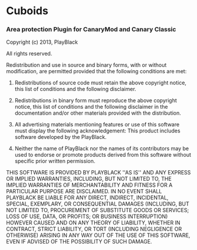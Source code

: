 # Cuboids
### Area protection Plugin for CanaryMod and Canary Classic

Copyright (c) 2013, PlayBlack

All rights reserved.

Redistribution and use in source and binary forms, with or without
modification, are permitted provided that the following conditions are met:

1. Redistributions of source code must retain the above copyright
   notice, this list of conditions and the following disclaimer.
   
2. Redistributions in binary form must reproduce the above copyright
   notice, this list of conditions and the following disclaimer in the
   documentation and/or other materials provided with the distribution.
   
3. All advertising materials mentioning features or use of this software
   must display the following acknowledgement:
   This product includes software developed by the PlayBlack.
   
4. Neither the name of PlayBlack nor the
   names of its contributors may be used to endorse or promote products
   derived from this software without specific prior written permission.

THIS SOFTWARE IS PROVIDED BY PLAYBLACK ''AS IS'' AND ANY
EXPRESS OR IMPLIED WARRANTIES, INCLUDING, BUT NOT LIMITED TO, THE IMPLIED
WARRANTIES OF MERCHANTABILITY AND FITNESS FOR A PARTICULAR PURPOSE ARE
DISCLAIMED. IN NO EVENT SHALL PLAYBLACK BE LIABLE FOR ANY
DIRECT, INDIRECT, INCIDENTAL, SPECIAL, EXEMPLARY, OR CONSEQUENTIAL DAMAGES
(INCLUDING, BUT NOT LIMITED TO, PROCUREMENT OF SUBSTITUTE GOODS OR SERVICES;
LOSS OF USE, DATA, OR PROFITS; OR BUSINESS INTERRUPTION) HOWEVER CAUSED AND
ON ANY THEORY OF LIABILITY, WHETHER IN CONTRACT, STRICT LIABILITY, OR TORT
(INCLUDING NEGLIGENCE OR OTHERWISE) ARISING IN ANY WAY OUT OF THE USE OF THIS
SOFTWARE, EVEN IF ADVISED OF THE POSSIBILITY OF SUCH DAMAGE.
